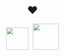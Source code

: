 <h1 align="center">❤</h1>
<div align="center">
  <img src="[https://upload.wikimedia.org/wikipedia/commons/thumb/f/f8/Python_logo_and_wordmark.svg/2560px-Python_logo_and_wordmark.svg.png](https://velog.velcdn.com/images/deep-of-machine/post/3f778fa2-2b43-42b3-9233-091424be7d73/image.png)" width="60">
&nbsp;
  <img src="https://cdn.icon-icons.com/icons2/2415/PNG/512/c_original_logo_icon_146611.png" width="70">
</div>

  
